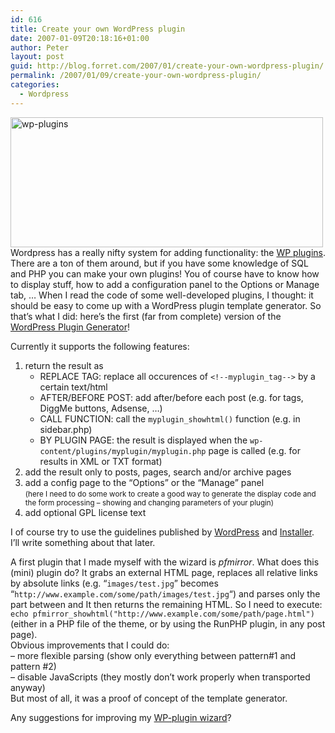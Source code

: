 ```yaml
---
id: 616
title: Create your own WordPress plugin
date: 2007-01-09T20:18:16+01:00
author: Peter
layout: post
guid: http://blog.forret.com/2007/01/create-your-own-wordpress-plugin/
permalink: /2007/01/09/create-your-own-wordpress-plugin/
categories:
  - Wordpress
---
```

[<img  src="http://farm1.static.flickr.com/126/351892220_a44ce6173d.jpg" width="500" height="208" alt="wp-plugins" />](http://www.flickr.com/photos/pforret/351892220/ "Photo Sharing")  
Wordpress has a really nifty system for adding functionality: the [WP plugins](http://codex.wordpress.org/Plugins). There are a ton of them around, but if you have some knowledge of SQL and PHP you can make your own plugins! You of course have to know how to display stuff, how to add a configuration panel to the Options or Manage tab, &#8230; When I read the code of some well-developed plugins, I thought: it should be easy to come up with a WordPress plugin template generator. So that&#8217;s what I did: here&#8217;s the first (far from complete) version of the [WordPress Plugin Generator](http://web.forret.com/tools/wp-plugin.asp)!

Currently it supports the following features:

  1. return the result as 
      * REPLACE TAG: replace all occurences of `<!--myplugin_tag-->` by a certain text/html
      * AFTER/BEFORE POST: add after/before each post (e.g. for tags, DiggMe buttons, Adsense, &#8230;)
      * CALL FUNCTION: call the `myplugin_showhtml()` function (e.g. in sidebar.php)
      * BY PLUGIN PAGE: the result is displayed when the `wp-content/plugins/myplugin/myplugin.php` page is called (e.g. for results in XML or TXT format)
  2. add the result only to posts, pages, search and/or archive pages
  3. add a config page to the &#8220;Options&#8221; or the &#8220;Manage&#8221; panel  
    <small>(here I need to do some work to create a good way to generate the display code and the form processing &#8211; showing and changing parameters of your plugin)</small>
  4. add optional GPL license text

I of course try to use the guidelines published by [WordPress](http://codex.wordpress.org/Writing_a_Plugin) and [Installer](http://mattread.com/projects/wp-plugins/installer-the-plugin/). I&#8217;ll write something about that later.

<!--more-->

  
A first plugin that I made myself with the wizard is _pfmirror_. What does this (mini) plugin do? It grabs an external HTML page, replaces all relative links by absolute links (e.g. &#8220;`images/test.jpg`&#8221; becomes &#8220;`http://www.example.com/some/path/images/test.jpg`&#8220;) and parses only the part between <body> and </body> It then returns the remaining HTML. So I need to execute:  
`echo pfmirror_showhtml("http://www.example.com/some/path/page.html")` (either in a PHP file of the theme, or by using the RunPHP plugin, in any post page).  
Obvious improvements that I could do:  
&#8211; more flexible parsing (show only everything between pattern#1 and pattern #2)  
&#8211; disable JavaScripts (they mostly don&#8217;t work properly when transported anyway)  
But most of all, it was a proof of concept of the template generator.

Any suggestions for improving my [WP-plugin wizard](http://web.forret.com/tools/wp-plugin.asp)?